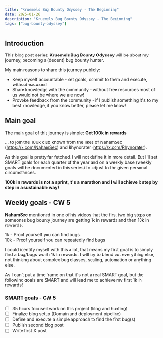 ```yaml
---
title: "Kruemels Bug Bounty Odyssey - The Beginning"
date: 2025-01-26
description: "Kruemels Bug Bounty Odyssey - The Beginning"
tags: ["bug-bounty-odyssey"]
---
```


## Introduction
This blog post series: **Kruemels Bug Bounty Odyssey** will be about my journey, becoming a (decent) bug bounty hunter.

My main reasons to share this journey publicly:
* Keep myself accountable - set goals, commit to them and execute, without excuses!
* Share knowledge with the community - without free resources most of us would not be where we are now!
* Provoke feedback from the community - if I publish something it's to my best knowledge, if you know better, please let me know!

## Main goal

The main goal of this journey is simple: **Get 100k in rewards**  

... to join the 100k club known from the likes of NahamSec (https://x.com/NahamSec) and Rhynorater (https://x.com/Rhynorater).

As this goal is pretty far fetched, I will not define it in more detail. But I'll set SMART goals for each quarter of the year and on a weekly base (weekly goals will be documented in this series) to adjust to the given personal circumstances.

**100k in rewards is not a sprint, it's a marathon and I will achieve it step by step in a sustainable way!**

## Weekly goals - CW 5

**NahamSec** mentioned in one of his videos that the first two big steps on someones bug bounty journey are getting 1k in rewards and then 10k in rewards:

1k - Proof yourself you can find bugs  
10k - Proof yourself you can repeatedly find bugs

I could identify myself with this a lot, that means my first goal is to simply find a bug/bugs worth 1k in rewards. I will try to blend out everything else, not thinking about complex bug classes, scaling, automation or anything else.

As I can't put a time frame on that it's not a real SMART goal, but the following goals are SMART and will lead me to achieve my first 1k in rewards!

### SMART goals - CW 5
- [ ] 35 hours focused work on this project (blog and hunting)
- [ ] Finalize blog setup (Domain and deployment pipeline)
- [ ] Define and execute a simple approach to find the first bug(s)
- [ ] Publish second blog post
- [ ] Write first X post

